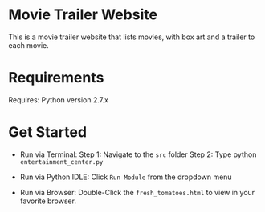 # Movie Trailer Website

This is a movie trailer website that lists movies, with box art and a trailer to each movie.

# Requirements

Requires: Python version 2.7.x

# Get Started

- Run via Terminal:
Step 1: Navigate to the `src` folder 
Step 2: Type python `entertainment_center.py`

- Run via Python IDLE:
Click `Run Module` from the dropdown menu

- Run via Browser:
Double-Click the `fresh_tomatoes.html` to view in your favorite browser.